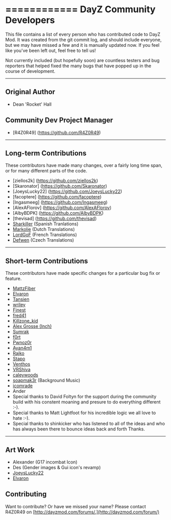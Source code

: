 ============
DayZ Community Developers
============

This file contains a list of every person who has contributed code to
DayZ Mod. It was created from the git commit log, and should include
everyone, but we may have missed a few and it is manually updated
now. If you feel like you've been left out, feel free to tell us!

Not currently included (but hopefully soon) are countless testers and bug
reporters that helped fixed the many bugs that have popped up in the course of
development.

---------------
Original Author
---------------

 * Dean 'Rocket' Hall


Community Dev Project Manager
---------------

 * [R4Z0R49] (https://github.com/R4Z0R49)

 
-------------------------
Long-term Contributions
-------------------------

These contributors have made many changes, over a fairly long time span, or
for many different parts of the code.

 * [ziellos2k] (https://github.com/ziellos2k)
 * [Skaronator] (https://github.com/Skaronator)
 * [JoeysLucky22] (https://github.com/JoeysLucky22)
 * [facoptere] (https://github.com/facoptere)
 * [Ingasmeeg] (https://github.com/Ingasmeeg)
 * [AlexAFlorov] (https://github.com/AlexAFlorov)
 * [AlbyBDPK] (https://github.com/AlbyBDPK)
 * [thevisad] (https://github.com/thevisad)
 * [Sharkiller](https://github.com/Sharkiller) (Spanish Tranlations) 
 * [Markolie](https://github.com/Markolie) (Dutch Translations)    
 * [LordGoF](https://github.com/LordGoF) (French Translations)    
 * [Defwen](https://github.com/Defwen) (Czech Translations)
 
------------------------
Short-term Contributions
------------------------

These contributors have made specific changes for a particular bug fix or
feature.

* [MattzFiber](https://github.com/MattzFiber)
* [Elvaron](https://github.com/Elvaron)
* [Tansien](https://github.com/Tansien)
* [wriley](https://github.com/wriley)
* [Finest](https://github.com/Finest)
* [fred41](https://github.com/fred41)
* [Killzone_kid](https://github.com/Killzonekid)
* [Alex Grosse (Inch)](http://opendayz.net/index.php?members/inch.1011/)
* [Sumrak](http://www.nightstalkers.cz/en_index_nc.php)
* [f0rt](https://github.com/ashfor03)
* [Pwnoz0r](https://github.com/Pwnoz0r)
* [Ayan4m1](https://github.com/Ayan4m1)
* [Rajko](https://github.com/rajkosto)
* [Stapo](https://github.com/Stapo)
* [Venthos](https://github.com/Venthos)
* [VRShiva](https://github.com/VRShiva)
* [caleywoods](https://github.com/caleywoods)
* [soapmak3r](https://github.com/soapmak3r) (Background Music)
* [icomrade](https://github.com/icomrade)
* Ander
* Special thanks to David Foltyn for the support during the community build with his constent moaning and presure to do everything different :-).
* Special thanks to Matt Lightfoot for his incredible logic we all love to hate :-).
* Special thanks to shinkicker who has listened to all of the ideas and who has always been there to bounce ideas back and forth Thanks.

------------------------
Art Work
------------------------
* Alexander (G17 incombat Icon)
* Des (Gender images & Gui icon's revamp)
* [JoeysLucky22](https://github.com/JoeysLucky22)
* [Elvaron](https://github.com/Elvaron)

Contributing
------------
Want to contribute? Or have we missed your name?
Please contact R4Z0R49 on [http://dayzmod.com/forums/.](http://dayzmod.com/forum/)

